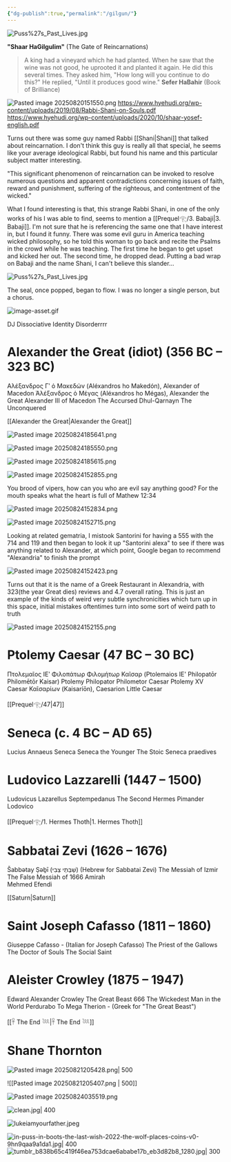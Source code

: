 ```yaml
---
{"dg-publish":true,"permalink":"/gilgun/"}
---
```



![Puss%27s_Past_Lives.jpg](/img/user/images/Puss%2527s_Past_Lives.jpg)


**"Shaar HaGilgulim"** (The Gate of Reincarnations)

> A king had a vineyard which he had planted. When he saw that the wine was not good, he uprooted it and planted it again. He did this several times. They asked him, "How long will you continue to do this?" He replied, "Until it produces good wine."
	**Sefer HaBahir** (Book of Brilliance)

![Pasted image 20250820151550.png](/img/user/images/Pasted%20image%2020250820151550.png)
https://www.hyehudi.org/wp-content/uploads/2019/08/Rabbi-Shani-on-Souls.pdf
https://www.hyehudi.org/wp-content/uploads/2020/10/shaar-yosef-english.pdf

Turns out there was some guy named Rabbi [[Shani\|Shani]] that talked about reincarnation. I don't think this guy is really all that special, he seems like your average ideological Rabbi, but found his name and this particular subject matter interesting.

"This significant phenomenon of reincarnation can be invoked to resolve numerous questions and apparent contradictions concerning issues of faith, reward and punishment, suffering of the righteous, and contentment of the wicked."

What I found interesting is that, this strange Rabbi Shani, in one of the only works of his I was able to find, seems to mention a [[Prequel𓂀/3. Babaji\|3. Babaji]]. I'm not sure that he is referencing the same one that I have interest in, but I found it funny. There was some evil guru in America teaching wicked philosophy, so he told this woman to go back and recite the Psalms in the crowd while he was teaching. The first time he began to get upset and kicked her out. The second time, he dropped dead. Putting a bad wrap on Babaji and the name Shani, I can't believe this slander...

![Puss%27s_Past_Lives.jpg](/img/user/images/Puss%2527s_Past_Lives.jpg)

The seal, 
once popped, 
began to flow.
I was no longer a single person, 
but a chorus.

![image-asset.gif](/img/user/images/image-asset.gif)

DJ Dissociative Identity Disorderrrr
# Alexander the Great (idiot) (356 BC – 323 BC)
Αλέξανδρος Γʹ ὁ Μακεδών (Aléxandros ho Makedón), Alexander of Macedon
Ἀλέξανδρος ὁ Μέγας (Aléxandros ho Mégas), Alexander the Great
Alexander III of Macedon
The Accursed
Dhul-Qarnayn
The Unconquered

[[Alexander the Great\|Alexander the Great]]

![Pasted image 20250824185641.png](/img/user/images/Pasted%20image%2020250824185641.png)

![Pasted image 20250824185550.png](/img/user/images/Pasted%20image%2020250824185550.png)

![Pasted image 20250824185615.png](/img/user/images/Pasted%20image%2020250824185615.png)

![Pasted image 20250824152855.png](/img/user/images/Pasted%20image%2020250824152855.png)

You brood of vipers, how can you who are evil say anything good? For the mouth speaks what the heart is full of
	Mathew 12:34

![Pasted image 20250824152834.png](/img/user/images/Pasted%20image%2020250824152834.png)

![Pasted image 20250824152715.png](/img/user/images/Pasted%20image%2020250824152715.png)

Looking at related gematria, I mistook Santorini for having a 555 with the 714 and 119 and then began to look it up "Santorini alexa" to see if there was anything related to Alexander, at which point, Google began to recommend "Alexandria" to finish the prompt

![Pasted image 20250824152423.png](/img/user/images/Pasted%20image%2020250824152423.png)

Turns out that it is the name of a Greek Restaurant in Alexandria, with 323(the year Great dies) reviews and 4.7 overall rating. This is just an example of the kinds of weird very subtle synchronicities which turn up in this space, initial mistakes oftentimes turn into some sort of weird path to truth

![Pasted image 20250824152155.png](/img/user/images/Pasted%20image%2020250824152155.png)
# Ptolemy Caesar (47 BC – 30 BC)
Πτολεμαῖος ΙΕʹ Φιλοπάτωρ Φιλομήτωρ Καῖσαρ 
(Ptolemaios IE' Philopatōr Philomētōr Kaisar) 
Ptolemy Philopator Philometor Caesar
Ptolemy XV Caesar
Καῖσαρίων (Kaisaríōn), Caesarion 
Little Caesar

[[Prequel𓂀/47\|47]]
# Seneca (c. 4 BC – AD 65) 
Lucius Annaeus Seneca 
Seneca the Younger 
The Stoic 
Seneca praedives

# Ludovico Lazzarelli (1447 – 1500)
Ludovicus Lazarellus Septempedanus
The Second Hermes
Pimander Lodovico

[[Prequel𓂀/1. Hermes Thoth\|1. Hermes Thoth]]
# Sabbatai Zevi (1626 – 1676) 
Šabbətay Ṣəḇī (שַׁבְּתַי צְבִי)  (Hebrew for Sabbatai Zevi)
The Messiah of Izmir
The False Messiah of 1666 
Amirah  
Mehmed Efendi

[[Saturn\|Saturn]]
# Saint Joseph Cafasso (1811 – 1860) 
Giuseppe Cafasso - (Italian for Joseph Cafasso) 
The Priest of the Gallows 
The Doctor of Souls 
The Social Saint

# Aleister Crowley (1875 – 1947) 
Edward Alexander Crowley 
The Great Beast 666
The Wickedest Man in the World 
Perdurabo 
To Mega Therion - (Greek for "The Great Beast")

[[𓋹 The End 𓆙\|𓋹 The End 𓆙]]
# Shane Thornton


![Pasted image 20250821205428.png| 500](/img/user/images/Pasted%20image%2020250821205428.png)

![[Pasted image 20250821205407.png \| 500]]

![Pasted image 20250824035519.png](/img/user/images/Pasted%20image%2020250824035519.png)

![clean.jpg| 400](/img/user/images/clean.jpg)

![lukeiamyourfather.jpeg](/img/user/images/lukeiamyourfather.jpeg)





![in-puss-in-boots-the-last-wish-2022-the-wolf-places-coins-v0-9hn9qaa9a1da1.jpg| 400](/img/user/images/in-puss-in-boots-the-last-wish-2022-the-wolf-places-coins-v0-9hn9qaa9a1da1.jpg)![tumblr_b838b65c419f46ea753dcae6ababe17b_eb3d82b8_1280.jpg| 300](/img/user/images/tumblr_b838b65c419f46ea753dcae6ababe17b_eb3d82b8_1280.jpg)

